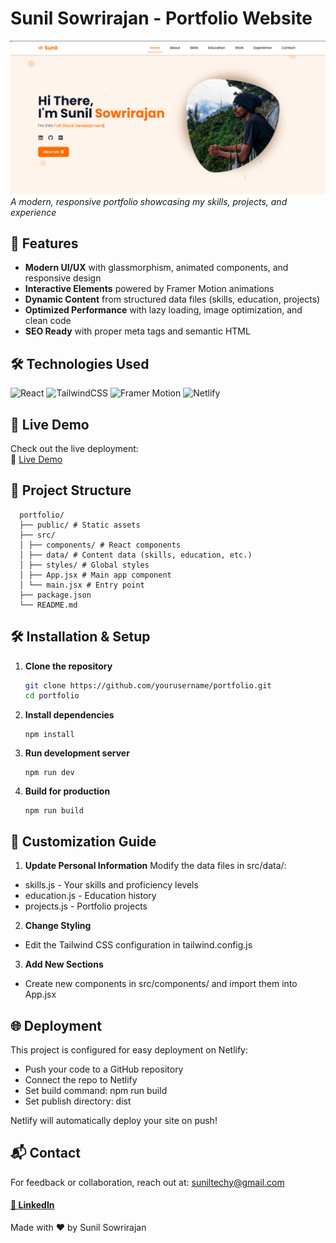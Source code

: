 # Sunil Sowrirajan - Portfolio Website

![Portfolio Screenshot](./public/assets/images/Screenshot.png)  
*A modern, responsive portfolio showcasing my skills, projects, and experience*

## 🌟 Features

- **Modern UI/UX** with glassmorphism, animated components, and responsive design
- **Interactive Elements** powered by Framer Motion animations
- **Dynamic Content** from structured data files (skills, education, projects)
- **Optimized Performance** with lazy loading, image optimization, and clean code
- **SEO Ready** with proper meta tags and semantic HTML

## 🛠 Technologies Used

![React](https://img.shields.io/badge/React-20232A?style=for-the-badge&logo=react&logoColor=61DAFB)
![TailwindCSS](https://img.shields.io/badge/Tailwind_CSS-38B2AC?style=for-the-badge&logo=tailwind-css&logoColor=white)
![Framer Motion](https://img.shields.io/badge/Framer_Motion-0055FF?style=for-the-badge&logo=framer&logoColor=white)
![Netlify](https://img.shields.io/badge/Netlify-00C7B7?style=for-the-badge&logo=netlify&logoColor=white)

## 🚀 Live Demo

Check out the live deployment:  
🔗 [Live Demo](https://sunilsowrirajan.netlify.app/)

## 📂 Project Structure
  ```
    portfolio/
    ├── public/ # Static assets
    ├── src/
    │ ├── components/ # React components
    │ ├── data/ # Content data (skills, education, etc.)
    │ ├── styles/ # Global styles
    │ ├── App.jsx # Main app component
    │ └── main.jsx # Entry point
    ├── package.json
    └── README.md
  ```

## 🛠 Installation & Setup

1. **Clone the repository**
   ```bash
   git clone https://github.com/yourusername/portfolio.git
   cd portfolio
   ```
2. **Install dependencies**
   ```
   npm install
   ```
3. **Run development server**
   ```
   npm run dev
   ```
4. **Build for production**
   ```
   npm run build
   ```

## 🎨 Customization Guide

1. **Update Personal Information**
Modify the data files in src/data/:

- skills.js - Your skills and proficiency levels
- education.js - Education history
- projects.js - Portfolio projects

2. **Change Styling**
- Edit the Tailwind CSS configuration in tailwind.config.js

3. **Add New Sections**
- Create new components in src/components/ and import them into App.jsx

## 🌐 Deployment

This project is configured for easy deployment on Netlify:

- Push your code to a GitHub repository
- Connect the repo to Netlify
- Set build command: npm run build
- Set publish directory: dist

Netlify will automatically deploy your site on push!

## 📬 Contact
For feedback or collaboration, reach out at: suniltechy@gmail.com
  #### [🔗 LinkedIn](https://www.linkedin.com/in/sunil-sowrirajan-40548826b/)

Made with ❤️ by Sunil Sowrirajan
   
   
   
